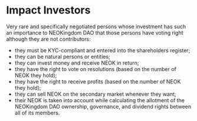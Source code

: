# Impact Investors

Very rare and specifically negotiated persons whose investment has such an importance to NEOKingdom DAO that those persons have voting right although they are not contributors:

* they must be KYC-compliant and entered into the shareholders register;
* they can be natural persons or entities;
* they can invest money and receive NEOK in return;
* they have the right to vote on resolutions (based on the number of NEOK they hold);
* they have the right to receive profits (based on the number of NEOK they hold);
* they can sell NEOK on the secondary market whenever they want;
* their NEOK is taken into account while calculating the allotment of the NEOKingdom DAO ownership, governance, and dividend rights between all of its members.
